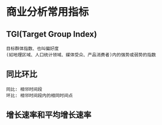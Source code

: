 # 商业分析常用指标

## TGI(Target Group Index)

	目标群体指数、也叫偏好度
	(如地理区域、人口统计领域、媒体受众、产品消费者)内的强势或弱势的指数

## 同比环比

	同比: 相邻时间段
	环比: 相邻时间段内的相同时间点

## 增长速率和平均增长速率

	
